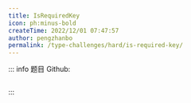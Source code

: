 ```yaml
---
title: IsRequiredKey
icon: ph:minus-bold
createTime: 2022/12/01 07:47:57
author: pengzhanbo
permalink: /type-challenges/hard/is-required-key/
---
```


::: info 题目
Github: []()

```ts

```

:::

